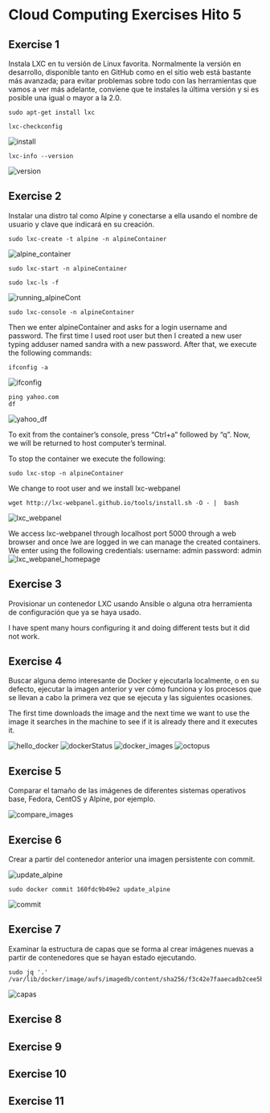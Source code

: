 Cloud Computing Exercises Hito 5 
======

## Exercise 1

Instala LXC en tu versión de Linux favorita. Normalmente la versión en desarrollo, disponible tanto en GitHub como en el sitio web está bastante más avanzada; para evitar problemas sobre todo con las herramientas que vamos a ver más adelante, conviene que te instales la última versión y si es posible una igual o mayor a la 2.0.

```
sudo apt-get install lxc 

lxc-checkconfig
```

![install](images/lxc_install.png)


```
lxc-info --version
```

![version](images/lxc_version.png) 

## Exercise 2

Instalar una distro tal como Alpine y conectarse a ella usando el nombre de usuario y clave que indicará en su creación.

```
sudo lxc-create -t alpine -n alpineContainer
```
![alpine_container](images/alpine_container.png) 

```
sudo lxc-start -n alpineContainer

sudo lxc-ls -f
```
![running_alpineCont](images/running_alpineCont.png)

```
sudo lxc-console -n alpineContainer
```
Then we enter alpineContainer and asks for a login username and password. The first time I used root user but then I created a new user typing adduser named sandra with a new password. After that, we execute the following commands:

```
ifconfig -a
```	

![ifconfig](images/ifconfig.png) 


```
ping yahoo.com
df
```

![yahoo_df](images/yahoo_df.png) 

To exit from the container’s console, press “Ctrl+a” followed by “q”. Now, we will be returned to host computer’s terminal.

To stop the container we execute the following:
```
sudo lxc-stop -n alpineContainer
```

We change to root user and we install lxc-webpanel

```
wget http://lxc-webpanel.github.io/tools/install.sh -O - |  bash
```
![lxc_webpanel](images/lxc_webpanel.png)

We access lxc-webpanel through localhost port 5000 through a web browser and once lwe are logged in we can manage the created containers. We enter using the following credentials:
username: admin
password: admin
![lxc_webpanel_homepage](images/lxc_webpanel_homepage.png)

## Exercise 3

Provisionar un contenedor LXC usando Ansible o alguna otra herramienta de configuración que ya se haya usado.

I have spent many hours configuring it and doing different tests but it did not work.

## Exercise 4

Buscar alguna demo interesante de Docker y ejecutarla localmente, o en su defecto, ejecutar la imagen anterior y ver cómo funciona y los procesos que se llevan a cabo la primera vez que se ejecuta y las siguientes ocasiones.

The first time downloads the image and the next time we want to use the image it searches in the machine to see if it is already there and it executes it. 

![hello_docker](images/hello_docker.png)
![dockerStatus](images/dockerStatus.png)
![docker_images](images/docker_images.png)
![octopus](images/octopus.png)

## Exercise 5

Comparar el tamaño de las imágenes de diferentes sistemas operativos base, Fedora, CentOS y Alpine, por ejemplo.

![compare_images](images/compare_images.png)

## Exercise 6

Crear a partir del contenedor anterior una imagen persistente con commit.

![update_alpine](images/update_alpine.png)

```
sudo docker commit 160fdc9b49e2 update_alpine
```
![commit](images/commit.png)

## Exercise 7

Examinar la estructura de capas que se forma al crear imágenes nuevas a partir de contenedores que se hayan estado ejecutando.

```
sudo jq '.' /var/lib/docker/image/aufs/imagedb/content/sha256/f3c42e7faaecadb2cee5b9bf23b8687874e53042a8281f1fd80331d21c3d63a0
```
![capas](images/capas.png)

## Exercise 8
## Exercise 9
## Exercise 10
## Exercise 11

